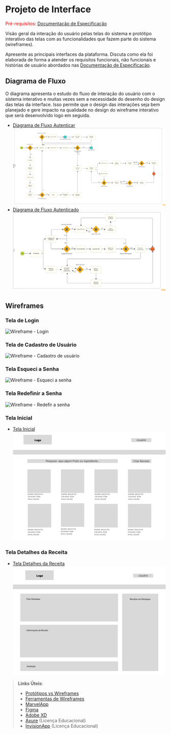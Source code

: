
# Projeto de Interface

<span style="color:red">Pré-requisitos: <a href="2-Especificação do Projeto.md"> Documentação de Especificação</a></span>

Visão geral da interação do usuário pelas telas do sistema e protótipo interativo das telas com as funcionalidades que fazem parte do sistema (wireframes).

 Apresente as principais interfaces da plataforma. Discuta como ela foi elaborada de forma a atender os requisitos funcionais, não funcionais e histórias de usuário abordados nas <a href="2-Especificação do Projeto.md"> Documentação de Especificação</a>.

## Diagrama de Fluxo

O diagrama apresenta o estudo do fluxo de interação do usuário com o sistema interativo e  muitas vezes sem a necessidade do desenho do design das telas da interface. Isso permite que o design das interações seja bem planejado e gere impacto na qualidade no design do wireframe interativo que será desenvolvido logo em seguida.

- [Diagrama de Fluxo Autenticar](https://github.com/ICEI-PUC-Minas-PMV-ADS/pmv-ads-2024-1-e2-proj-int-t1-site_de_receitas/blob/main/docs/img/Login-Diagrama.png)
![Diagrama de Fluxo Autenticar](img/Login-Diagrama.png)
- [Diagrama de Fluxo Autenticado]([docs/img/Logado-Diagrama.png](https://github.com/ICEI-PUC-Minas-PMV-ADS/pmv-ads-2024-1-e2-proj-int-t1-site_de_receitas/blob/main/docs/img/Logado-Diagrama.png))
![Diagrama de Fluxo Autenticado](img/Logado-Diagrama.png)

## Wireframes

### Tela de Login

![Wireframe - Login](https://github.com/ICEI-PUC-Minas-PMV-ADS/pmv-ads-2024-1-e2-proj-int-t1-site_de_receitas/assets/133724013/ba300dc2-2d24-405e-9bbe-7b689175e483)

### Tela de Cadastro de Usuário

![Wireframe - Cadastro de usuário](https://github.com/ICEI-PUC-Minas-PMV-ADS/pmv-ads-2024-1-e2-proj-int-t1-site_de_receitas/assets/133724013/655644fa-4b4c-471b-a6eb-4e11c5c821db)

### Tela Esqueci a Senha

![Wireframe - Esqueci a senha](https://github.com/ICEI-PUC-Minas-PMV-ADS/pmv-ads-2024-1-e2-proj-int-t1-site_de_receitas/assets/133724013/d204d956-2d73-47b6-b577-a10842ba84c8)

### Tela Redefinir a Senha

![Wireframe - Redefir a senha](https://github.com/ICEI-PUC-Minas-PMV-ADS/pmv-ads-2024-1-e2-proj-int-t1-site_de_receitas/assets/133724013/308c0bcf-417b-4e37-b4d1-0687e04b1d4b)

### Tela Inicial
- [Tela Inicial](https://github.com/ICEI-PUC-Minas-PMV-ADS/pmv-ads-2024-1-e2-proj-int-t1-site_de_receitas/blob/main/docs/img/WireframeTelaInicial.png)
![Wireframe - Tela Inicial](img/WireframeTelaInicial.png)

### Tela Detalhes da Receita
- [Tela Detalhes da Receita](https://github.com/ICEI-PUC-Minas-PMV-ADS/pmv-ads-2024-1-e2-proj-int-t1-site_de_receitas/blob/main/docs/img/DetalhesReceita.png)
![Wireframe - Tela Detalhes da Receita](img/DetalhesReceita.png)

 
> **Links Úteis**:
> - [Protótipos vs Wireframes](https://www.nngroup.com/videos/prototypes-vs-wireframes-ux-projects/)
> - [Ferramentas de Wireframes](https://rockcontent.com/blog/wireframes/)
> - [MarvelApp](https://marvelapp.com/developers/documentation/tutorials/)
> - [Figma](https://www.figma.com/)
> - [Adobe XD](https://www.adobe.com/br/products/xd.html#scroll)
> - [Axure](https://www.axure.com/edu) (Licença Educacional)
> - [InvisionApp](https://www.invisionapp.com/) (Licença Educacional)
